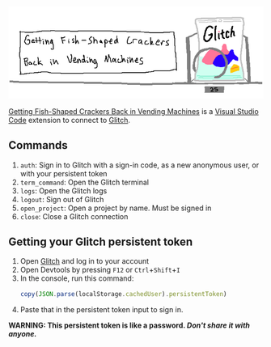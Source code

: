 ![](banner.png)

[Getting Fish-Shaped Crackers Back in Vending Machines](https://marketplace.visualstudio.com/items?itemName=wh0.fishcracker) is a [Visual Studio Code](https://code.visualstudio.com/) extension to connect to [Glitch](https://glitch.com).

## Commands

1. `auth`: Sign in to Glitch with a sign-in code, as a new anonymous user, or with your persistent token
1. `term_command`: Open the Glitch terminal
1. `logs`: Open the Glitch logs
1. `logout`: Sign out of Glitch
1. `open_project`: Open a project by name. Must be signed in
1. `close`: Close a Glitch connection

## Getting your Glitch persistent token

1. Open [Glitch](https://glitch.com/) and log in to your account
2. Open Devtools by pressing `F12` or `Ctrl`+`Shift`+`I`
3. In the console, run this command:
   ```js
   copy(JSON.parse(localStorage.cachedUser).persistentToken)
   ```
4. Paste that in the persistent token input to sign in.

**WARNING: This persistent token is like a password. *Don't share it with anyone.***
